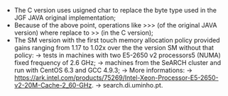 * The C version uses usigned char to replace the byte type used in the JGF JAVA original implementation;
* Because of the above point, operations like >>> (of the original JAVA version)  where replace to >> (in the C version);
* The SM version with the first touch memory allocation policy provided gains ranging from 1.17 to 1.02x over the
the version SM without that policy:
	-> tests in machines with two E5-2650 v2 processors5 (NUMA) fixed frequency of 2.6 GHz;
	-> machines from the SeARCH cluster and run with CentOS 6.3 and GCC 4.9.3;
	-> More informations:
		-> https://ark.intel.com/products/75269/Intel-Xeon-Processor-E5-2650-v2-20M-Cache-2_60-GHz.
		-> search.di.uminho.pt.
